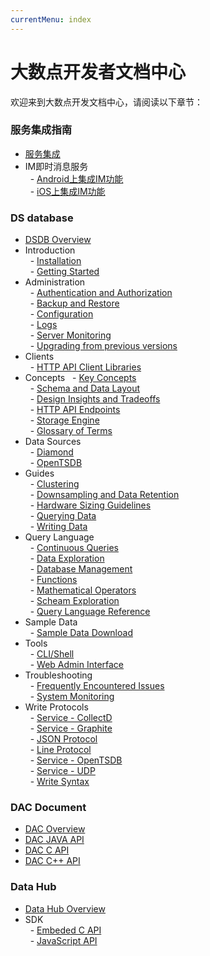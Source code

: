 ```yaml
---
currentMenu: index
---
```


# 大数点开发者文档中心

欢迎来到大数点开发文档中心，请阅读以下章节：　　

### 服务集成指南

- [服务集成](integration-dev/index.md)  
- IM即时消息服务  
&nbsp; - [Android上集成IM功能](integration-dev/im/integrate-im-android.md)  
&nbsp; - [iOS上集成IM功能](integration-dev/im/integrate-im-ios.md)  

### DS database

- [DSDB Overview](dsdb/index.md)  
- Introduction  
&nbsp; - [Installation](dsdb/introduction/installation.md)  
&nbsp; - [Getting Started](dsdb/introduction//getting_started.md)  
- Administration  
&nbsp; - [Authentication and Authorization](dsdb/administration/authentication_and_authorization.md)  
&nbsp; - [Backup and Restore](dsdb/administration/backup_and_restore.md)  
&nbsp; - [Configuration](dsdb/administration/config.md)  
&nbsp; - [Logs](dsdb/administration/logs.md)  
&nbsp; - [Server Monitoring](dsdb/administration/statistics.md)  
&nbsp; - [Upgrading from previous versions](dsdb/administration/upgrading.md)  
- Clients  
&nbsp; - [HTTP API Client Libraries](dsdb/clients/api.md)  
- Concepts
&nbsp; - [Key Concepts](dsdb/concepts/key_concepts.md)  
&nbsp; - [Schema and Data Layout](dsdb/concepts/schema_and_data_layout.md)  
&nbsp; - [Design Insights and Tradeoffs](dsdb/concepts/insights_tradeoffs.md)  
&nbsp; - [HTTP API Endpoints](dsdb/concepts/api.md)  
&nbsp; - [Storage Engine](dsdb/concepts/storage_engine.md)  
&nbsp; - [Glossary of Terms](dsdb/concepts/glossary.md)  
- Data Sources  
&nbsp; - [Diamond](dsdb/data_sources/diamond.md)  
&nbsp; - [OpenTSDB](dsdb/data_sources/opentsdb.md)  
- Guides  
&nbsp; - [Clustering](dsdb/guides/clustering.md)  
&nbsp; - [Downsampling and Data Retention](dsdb/guides/downsampling_and_retention.md)  
&nbsp; - [Hardware Sizing Guidelines](dsdb/guides/hardware_sizing.md)  
&nbsp; - [Querying Data](dsdb/guides/querying_data.md)  
&nbsp; - [Writing Data](dsdb/guides/writing_data.md)  
- Query Language  
&nbsp; - [Continuous Queries](dsdb/query_language/continuous_queries.md)  
&nbsp; - [Data Exploration](dsdb/query_language/data_exploration.md)  
&nbsp; - [Database Management](dsdb/query_language/database_management.md)  
&nbsp; - [Functions](dsdb/query_language/functions.md)  
&nbsp; - [Mathematical Operators](dsdb/query_language/math_operators.md)  
&nbsp; - [Scheam Exploration](dsdb/query_language/schema_exploration.md)  
&nbsp; - [Query Language Reference](dsdb/query_language/spec.md)  
- Sample Data  
&nbsp; - [Sample Data Download](dsdb/sample_data/data_download.md)  
- Tools  
&nbsp; - [CLI/Shell](dsdb/tools/shell.md)  
&nbsp; - [Web Admin Interface](dsdb/tools/web_admin.md)  
- Troubleshooting  
&nbsp; - [Frequently Encountered Issues](dsdb/troubleshooting/frequently_encountered_issues.md)  
&nbsp; - [System Monitoring](dsdb/troubleshooting/system_monitoring.md)  
- Write Protocols  
&nbsp; - [Service - CollectD](dsdb/write_protocols/collectd.md)  
&nbsp; - [Service - Graphite](dsdb/write_protocols/graphite.md)  
&nbsp; - [JSON Protocol](dsdb/write_protocols/json.md)  
&nbsp; - [Line Protocol](dsdb/write_protocols/line.md)  
&nbsp; - [Service - OpenTSDB](dsdb/write_protocols/opentsdb.md)  
&nbsp; - [Service - UDP](dsdb/write_protocols/udp.md)  
&nbsp; - [Write Syntax](dsdb/write_protocols/write_syntax.md)  

### DAC Document

- [DAC Overview](dac/index.md)  
- [DAC JAVA API](dac/dac_cloud_api_java.md)  
- [DAC C API](dac/dac_cloud_api_c.md)  
- [DAC C++ API](dac/dac_cloud_api_cpp.md)  

### Data Hub

- [Data Hub Overview](datahub/index.md)  
- SDK  
&nbsp; - [Embeded C API](datahub/sdk/embeded_c.md)  
&nbsp; - [JavaScript API](datahub/sdk/javascript.md)  
